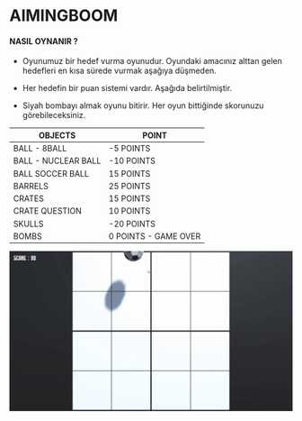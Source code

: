 # AIMINGBOOM



#### NASIL OYNANIR ?

* Oyunumuz bir hedef vurma oyunudur. Oyundaki amacınız alttan gelen hedefleri en kısa sürede vurmak aşağıya düşmeden.

* Her hedefin bir puan sistemi vardır. Aşağıda belirtilmiştir. 

* Siyah bombayı almak oyunu bitirir. Her oyun bittiğinde skorunuzu görebileceksiniz.

| OBJECTS               | POINT                 |
| --------------------- | --------------------- |
| BALL  -  8BALL        | -5 POINTS             |
| BALL  -  NUCLEAR BALL | -10 POINTS            |
| BALL  SOCCER BALL     | 15 POINTS             |
| BARRELS               | 25 POINTS             |
| CRATES                | 15 POINTS             |
| CRATE  QUESTION       | 10 POINTS             |
| SKULLS                | -20 POINTS            |
| BOMBS                 | 0 POINTS  - GAME OVER |

![](https://github.com/MehmetPolat482/AtlamGames_HyperCasual/blob/b942eff7b90c839ab19e279ba82ee9e39d004ed6/AimingBoom/Assets/img/PxLbzK_f6ea9deb9f32d5317185c5f701431676_00-00-00_00-00-17_1.gif)


